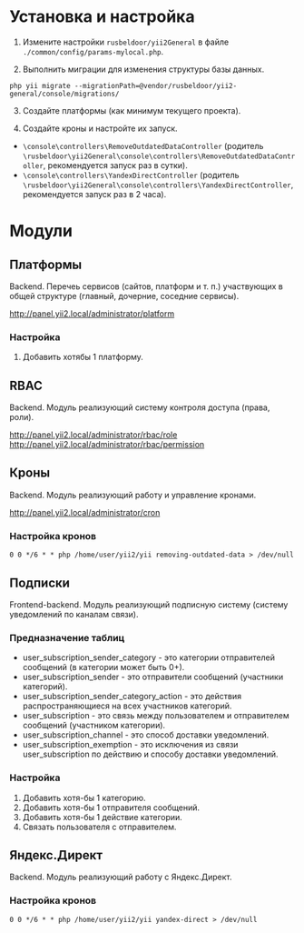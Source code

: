 # Установка и настройка

1. Измените настройки `rusbeldoor/yii2General` в файле `./common/config/params-mylocal.php`.

2. Выполнить миграции для изменения структуры базы данных.
```
php yii migrate --migrationPath=@vendor/rusbeldoor/yii2-general/console/migrations/
```

3. Создайте платформы (как минимум текущего проекта).

4. Создайте кроны и настройте их запуск.
- `\console\controllers\RemoveOutdatedDataController` (родитель `\rusbeldoor\yii2General\console\controllers\RemoveOutdatedDataController`, рекомендуется запуск раз в сутки).
- `\console\controllers\YandexDirectController` (родитель `\rusbeldoor\yii2General\console\controllers\YandexDirectController`, рекомендуется запуск раз в 2 часа).

# Модули

## Платформы

Backend. Перечеь сервисов (сайтов, платформ и т. п.) участвующих в общей структуре (главный, дочерние, соседние сервисы).

http://panel.yii2.local/administrator/platform

### Настройка

1. Добавить хотябы 1 платформу.

## RBAC

Backend. Модуль реализующий систему контроля доступа (права, роли).

http://panel.yii2.local/administrator/rbac/role  
http://panel.yii2.local/administrator/rbac/permission  

## Кроны

Backend. Модуль реализующий работу и управление кронами.

http://panel.yii2.local/administrator/cron

### Настройка кронов

```
0 0 */6 * * php /home/user/yii2/yii removing-outdated-data > /dev/null
```

## Подписки

Frontend-backend. Модуль реализующий подписную систему (систему уведомлений по каналам связи).

### Предназначение таблиц

* user_subscription_sender_category - это категории отправителей сообщений (в категории может быть 0+).
* user_subscription_sender - это отправители сообщений (участники категорий).
* user_subscription_sender_category_action - это действия распространяющиеся на всех участников категорий.
* user_subscription - это связь между пользователем и отправителем сообщений (участником категории).
* user_subscription_channel - это способ доставки уведомлений.
* user_subscription_exemption - это исключения из связи user_subscription по действию и способу доставки уведомлений.

### Настройка

1. Добавить хотя-бы 1 категорию.
1. Добавить хотя-бы 1 отправителя сообщений.
1. Добавить хотя-бы 1 действие категории.
1. Связать пользователя с отправителем.

## Яндекс.Директ

Backend. Модуль реализующий работу с Яндекс.Директ.

### Настройка кронов

```
0 0 */6 * * php /home/user/yii2/yii yandex-direct > /dev/null
```
